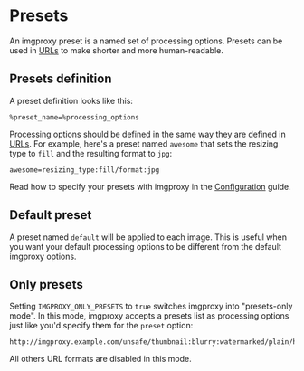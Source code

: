 # Presets

An imgproxy preset is a named set of processing options. Presets can be used in [URLs](generating_the_url.md#preset) to make shorter and more human-readable.

## Presets definition

A preset definition looks like this:

```
%preset_name=%processing_options
```

Processing options should be defined in the same way they are defined in [URLs](generating_the_url.md#processing-options). For example, here's a preset named `awesome` that sets the resizing type to `fill` and the resulting format to `jpg`:

```
awesome=resizing_type:fill/format:jpg
```

Read how to specify your presets with imgproxy in the [Configuration](configuration.md) guide.

## Default preset

A preset named `default` will be applied to each image. This is useful when you want your default processing options to be different from the default imgproxy options.

## Only presets

Setting `IMGPROXY_ONLY_PRESETS` to `true` switches imgproxy into "presets-only mode". In this mode, imgproxy accepts a presets list as processing options just like you'd specify them for the `preset` option:

```
http://imgproxy.example.com/unsafe/thumbnail:blurry:watermarked/plain/http://example.com/images/curiosity.jpg@png
```

All others URL formats are disabled in this mode.
